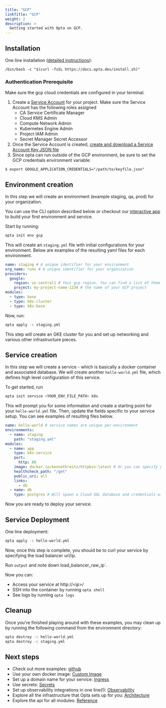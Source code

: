 ```yaml
---
title: "GCP"
linkTitle: "GCP"
weight: 2
description: >
  Getting started with Opta on GCP.
---
```


## Installation

One line installation ([detailed instructions](/installation)):

```
/bin/bash -c "$(curl -fsSL https://docs.opta.dev/install.sh)"
```

### Authentication Prerequisite
Make sure the gcp cloud credentials are configured in your terminal. 
1. Create a [Service Account](https://cloud.google.com/iam/docs/creating-managing-service-accounts#creating) for your project. Make sure the Service Account has the following roles assigned
    - CA Service Certificate Manager
    - Cloud KMS Admin
    - Compute Network Admin
    - Kubernetes Engine Admin
    - Project IAM Admin
    - Secret Manager Secret Accessor
3. Once the Service Account is created, [create and download a Service Account Key JSON file](https://cloud.google.com/iam/docs/creating-managing-service-account-keys)
4. Since opta can run outside of the GCP environment, be sure to set the GCP credentials environment variable:
```shell
$ export GOOGLE_APPLICATION_CREDENTIALS="/path/to/keyfile.json"
```

## Environment creation

In this step we will create an environment (example staging, qa, prod) for your organization.

You can use the CLI option described below or checkout our [interactive app](https://app.runx.dev/yaml-generator) to build your first environment and service.


Start by running:

```bash
opta init env gcp
```

This will create an `staging.yml` file with initial configurations for your environment. Below are examples of the resulting yaml files for each environment.

```yaml
name: staging # A unique identifier for your environment
org_name: runx # A unique identifier for your organization
providers:
  google:
    region: us-central1 # Your gcp region. You can find a list of them here: https://cloud.google.com/compute/docs/regions-zones
    project: my-project-name-1234 # the name of your GCP project
modules:
  - type: base
  - type: k8s-cluster
  - type: k8s-base
```

Now, run:

```bash
opta apply -c staging.yml
```

This step will create an GKE cluster for you and set up networking and various other infrastructure pieces.

## Service creation

In this step we will create a service - which is basically a docker container and associated database.
We will create another `hello-world.yml` file, which defines high level configuration of this service.

To get started, run

```bash
opta init service <YOUR_ENV_FILE_PATH> k8s
```

This will prompt you for some information and create a starting
point for your `hello-world.yml` file. Then, update the fields specific to your service setup. You can see examples of resulting files below.


```yaml
name: hello-world # service names are unique per-environment
environments:
  - name: staging
    path: "staging.yml"
modules:
  - name: app
    type: k8s-service
    port:
      http: 80
    image: docker.io/kennethreitz/httpbin:latest # Or you can specify your own
    healthcheck_path: "/get"
    public_uri: all
    links:
      - db
  - name: db
    type: postgres # Will spawn a Cloud SQL database and credentials will be passed via env vars
```

Now you are ready to deploy your service.

## Service Deployment

One line deployment:

```bash
opta apply -c hello-world.yml
```

Now, once this step is complete, you should be to curl your service by specifying the load balancer url/ip.

Run `output` and note down load_balancer_raw_ip`.

Now you can:

- Access your service at http://\<ip\>/
- SSH into the container by running `opta shell`
- See logs by running `opta logs`

## Cleanup

Once you're finished playing around with these examples, you may clean up by running the following command from the environment directory:

```bash
opta destroy -c hello-world.yml
opta destroy -c staging.yml
```

## Next steps

- Check out more examples: [github](https://github.com/run-x/opta/tree/main/examples)
- Use your own docker image: [Custom Image](/tutorials/custom_image)
- Set up a domain name for your service: [Ingress](/tutorials/ingress)
- Use secrets: [Secrets](/tutorials/secrets/)
- Set up observability integrations in one line(!): [Observability](/observability/)
- Explore all the infrastructure that Opta sets up for you: [Architecture](/architecture/gcp/)
- Explore the api for all modules: [Reference](/reference/google/)
